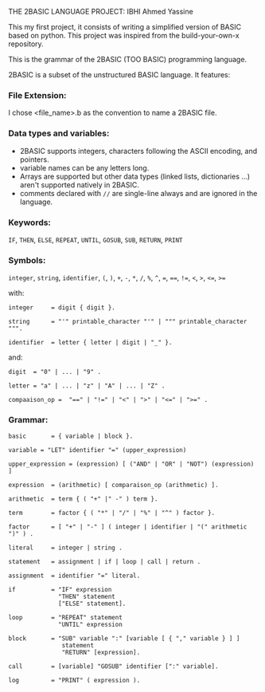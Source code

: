 THE 2BASIC LANGUAGE PROJECT: IBHI Ahmed Yassine

This my first project, it consists of writing a simplified version of BASIC based on python.
This project was inspired from the build-your-own-x repository.

This is the grammar of the 2BASIC (TOO BASIC) programming language.

2BASIC is a subset of the unstructured BASIC language. It features:

### File Extension:
I chose <file_name>.b as the convention to name a 2BASIC file.

### Data types and variables:
* 2BASIC supports integers, characters following the ASCII encoding, and pointers.
* variable names can be any letters long.
* Arrays are supported but other data types (linked lists, dictionaries ...) aren't supported natively in 2BASIC.
* comments declared with `//` are single-line always and are ignored in the language.

### Keywords:
`IF`, `THEN`, `ELSE`, `REPEAT`, `UNTIL`, `GOSUB`, `SUB`, `RETURN`, `PRINT`

### Symbols:
`integer`, `string`, `identifier`, `(`, `)`, `+`, `-`, `*`, `/`, `%`, `^`, `=`, `==`, `!=`, `<`, `>`, `<=`, `>=`

with:

````
integer     = digit { digit }.
    
string      = "'" printable_character "'" | """ printable_character """.

identifier  = letter { letter | digit | "_" }.
````

and:

```` 
digit  = "0" | ... | "9" .

letter = "a" | ... | "z" | "A" | ... | "Z" .

compaaison_op =  "==" | "!=" | "<" | ">" | "<=" | ">=" .
````

### Grammar:

````
basic       = { variable | block }.

variable = "LET" identifier "=" (upper_expression)

upper_expression = (expression) [ ("AND" | "OR" | "NOT") (expression) ]
    
expression  = (arithmetic) [ comparaison_op (arithmetic) ].

arithmetic  = term { ( "+" |" -" ) term }.

term        = factor { ( "*" | "/" | "%" | "^" ) factor }.
 
factor      = [ "+" | "-" ] ( integer | identifier | "(" arithmetic ")" ) .
 
literal     = integer | string .
 
statement   = assignment | if | loop | call | return .

assignment  = identifier "=" literal. 
    
if          = "IF" expression
              "THEN" statement
              ["ELSE" statement].
    
loop        = "REPEAT" statement
              "UNTIL" expression
    
block       = "SUB" variable ":" [variable [ { "," variable } ] ]
               statement
               "RETURN" [expression].
              
call        = [variable] "GOSUB" identifier [":" variable].

log         = "PRINT" ( expression ).
````


